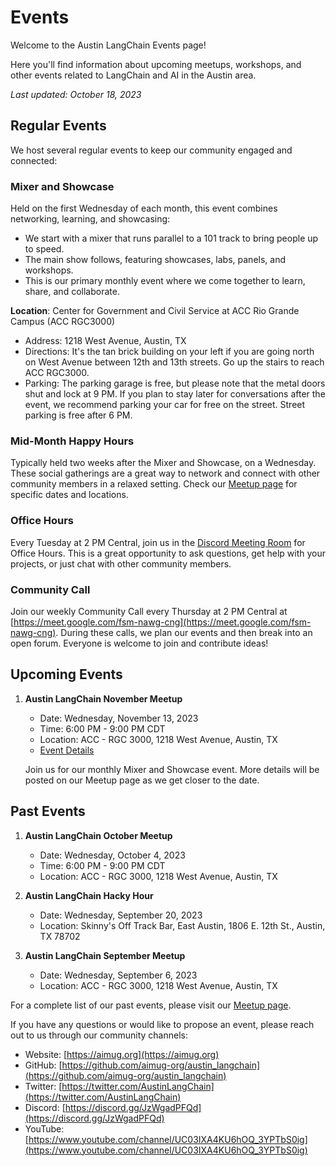 # Events

Welcome to the Austin LangChain Events page!

Here you'll find information about upcoming meetups, workshops, and other events related to LangChain and AI in the Austin area.

*Last updated: October 18, 2023*

## Regular Events

We host several regular events to keep our community engaged and connected:

### Mixer and Showcase
Held on the first Wednesday of each month, this event combines networking, learning, and showcasing:
- We start with a mixer that runs parallel to a 101 track to bring people up to speed.
- The main show follows, featuring showcases, labs, panels, and workshops.
- This is our primary monthly event where we come together to learn, share, and collaborate.

**Location**: Center for Government and Civil Service at ACC Rio Grande Campus (ACC RGC3000)
- Address: 1218 West Avenue, Austin, TX
- Directions: It's the tan brick building on your left if you are going north on West Avenue between 12th and 13th streets. Go up the stairs to reach ACC RGC3000.
- Parking: The parking garage is free, but please note that the metal doors shut and lock at 9 PM. If you plan to stay later for conversations after the event, we recommend parking your car for free on the street. Street parking is free after 6 PM.

### Mid-Month Happy Hours
Typically held two weeks after the Mixer and Showcase, on a Wednesday. These social gatherings are a great way to network and connect with other community members in a relaxed setting. Check our [Meetup page](https://www.meetup.com/austin-langchain-ai-group/) for specific dates and locations.

### Office Hours
Every Tuesday at 2 PM Central, join us in the [Discord Meeting Room](https://discord.com/channels/1149779360178524272/1149779360967045170) for Office Hours. This is a great opportunity to ask questions, get help with your projects, or just chat with other community members.

### Community Call
Join our weekly Community Call every Thursday at 2 PM Central at [https://meet.google.com/fsm-nawg-cng](https://meet.google.com/fsm-nawg-cng). During these calls, we plan our events and then break into an open forum. Everyone is welcome to join and contribute ideas!

## Upcoming Events

1. **Austin LangChain November Meetup**
   - Date: Wednesday, November 13, 2023
   - Time: 6:00 PM - 9:00 PM CDT
   - Location: ACC - RGC 3000, 1218 West Avenue, Austin, TX
   - [Event Details](https://www.meetup.com/austin-langchain-ai-group/events/)

   Join us for our monthly Mixer and Showcase event. More details will be posted on our Meetup page as we get closer to the date.


## Past Events

1. **Austin LangChain October Meetup**
   - Date: Wednesday, October 4, 2023
   - Time: 6:00 PM - 9:00 PM CDT
   - Location: ACC - RGC 3000, 1218 West Avenue, Austin, TX

2. **Austin LangChain Hacky Hour**
   - Date: Wednesday, September 20, 2023
   - Location: Skinny's Off Track Bar, East Austin, 1806 E. 12th St., Austin, TX 78702

3. **Austin LangChain September Meetup**
   - Date: Wednesday, September 6, 2023
   - Location: ACC - RGC 3000, 1218 West Avenue, Austin, TX

For a complete list of our past events, please visit our [Meetup page](https://www.meetup.com/austin-langchain-ai-group/events/past/).

If you have any questions or would like to propose an event, please reach out to us through our community channels:

- Website: [https://aimug.org](https://aimug.org)
- GitHub: [https://github.com/aimug-org/austin_langchain](https://github.com/aimug-org/austin_langchain)
- Twitter: [https://twitter.com/AustinLangChain](https://twitter.com/AustinLangChain)
- Discord: [https://discord.gg/JzWgadPFQd](https://discord.gg/JzWgadPFQd)
- YouTube: [https://www.youtube.com/channel/UC03IXA4KU6hOQ_3YPTbS0ig](https://www.youtube.com/channel/UC03IXA4KU6hOQ_3YPTbS0ig)
